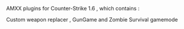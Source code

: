 AMXX plugins for Counter-Strike 1.6 , which contains :

Custom weapon replacer , GunGame and Zombie Survival gamemode
